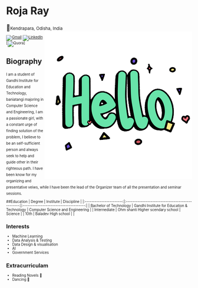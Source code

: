 <h1>Roja Ray</h1>
<Big>📍</Big><small>Kendrapara, Odisha, India<small>

<img src="https://github.com/Roja-Ray/Roja-Ray/blob/6e537bb1c7e29bb9aba6630ae0b2be98a9e49ee7/472108440_HELLO_STICKER_400px.gif" align="right">

[![Gmail](https://img.shields.io/badge/Gmail-D14836?style=for-the-badge&logo=gmail&logoColor=white)](mailto:roja.ray18@gmail.com)
[![LinkedIn](https://img.shields.io/badge/linkedin-%230077B5.svg?style=for-the-badge&logo=linkedin&logoColor=white)]()
[![Quora](https://rojasquestionspace.quora.com/?invite_code=tVkROc0fG55wOAKDnh0g)]

<h1> Biography </h1>
I am a student of Gandhi Institute for Education and Technology, baniatangi majoring in Computer Science and Engineering, I am a passionate girl, with a constant urge of finding solution of the problem, I believe to be an self-sufficient person and always seek to help and guide other in their righteous path. I have been know for my organizing and presentative veiws, while I have been the lead of the Organizer team of all the presentation and seminar sessions.

##Education
|          Degree         |                  Institute                       |              Discipline                |
|:-----------------------:|:------------------------------------------------:|:--------------------------------------:|
| Bachelor of Technology  | Gandhi Institute for Education & Technology      | Computer Science and Engineering       |
|      Internediate       | Ohm shanti Higher scendary school                                                 |               Science                  |
|          10th           |  Baladev High school                                                |                                        |


## Interests
* Machine Learning
* Data Analysis & Testing
* Data Design & visualisation
* AI
* Government Services


## Extracurriculam 
* Reading Novels 📖
* Dancing 💃

